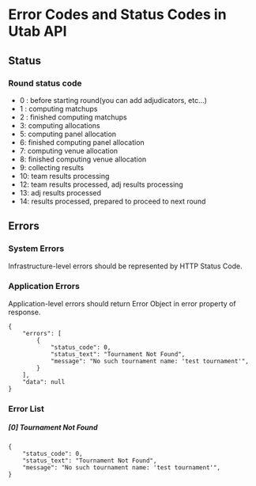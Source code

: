 # Error Codes and Status Codes in Utab API

## Status

### Round status code
* 0 : before starting round(you can add adjudicators, etc...)
* 1 : computing matchups
* 2 : finished computing matchups
* 3: computing allocations
* 5: computing panel allocation
* 6: finished computing panel allocation
* 7: computing venue allocation
* 8: finished computing venue allocation
* 9: collecting results
* 10: team results processing
* 12: team results processed, adj results processing
* 13: adj results processed
* 14: results processed, prepared to proceed to next round

## Errors

### System Errors

Infrastructure-level errors should be represented by HTTP Status Code.

### Application Errors

Application-level errors should return Error Object in error property of response.

```
{
    "errors": [
        {
            "status_code": 0,
            "status_text": "Tournament Not Found",
            "message": "No such tournament name: 'test tournament'",
        }
    ],
    "data": null
}
```

### Error List

##### [0] Tournament Not Found
<!-- 0 = status code -->

```
{
    "status_code": 0,
    "status_text": "Tournament Not Found",
    "message": "No such tournament name: 'test tournament'",
}
```
